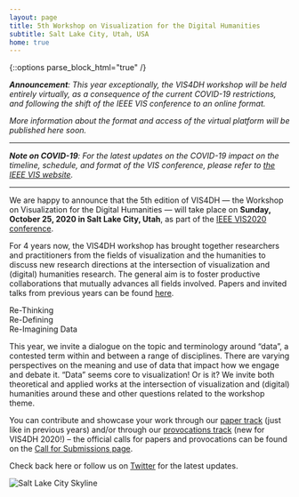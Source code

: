 ```yaml
---
layout: page
title: 5th Workshop on Visualization for the Digital Humanities
subtitle: Salt Lake City, Utah, USA
home: true
---
```

{::options parse_block_html="true" /}

_**Announcement**: This year exceptionally, the VIS4DH workshop will be held entirely virtually, as a consequence of the current COVID-19 restrictions, and following the shift of the IEEE VIS conference to an online format._

_More information about the format and access of the virtual platform will be published here soon._

---

_**Note on COVID-19**: For the latest updates on the COVID-19 impact on the timeline, schedule, and format of the VIS conference, please refer to [the IEEE VIS website](http://ieeevis.org)._

---


We are happy to announce that the 5th edition of VIS4DH — the Workshop on Visualization for  the Digital Humanities — will take place on **Sunday, October 25, 2020 in Salt Lake City, Utah**, as part of the [IEEE VIS2020 conference](http://ieeevis.org/year/2020/welcome).

For 4 years now, the VIS4DH workshop has brought together researchers and practitioners from the fields of visualization and the humanities to discuss new research directions at the intersection of visualization and (digital) humanities research. The general aim is to foster productive collaborations that mutually advances all fields involved. Papers and invited talks from previous years can be found [here](/archives/).



<div class="stylized-text">

Re-Thinking<br>
Re-Defining<br>
Re-Imagining Data
</div>

This year, we invite a dialogue on the topic and terminology around “data”, a contested term within and between a range of disciplines. There are varying perspectives on the meaning and use of data that impact how we engage and debate it. “Data” seems core to visualization! Or is it?
We invite both theoretical and applied works at the intersection of visualization and (digital) humanities around these and other questions related to the workshop theme. 

You can contribute and showcase your work through our [paper track](/papers/) (just like in previous years) and/or through our [provocations track](/provocations/) (new for VIS4DH 2020!) – the official calls for papers and provocations can be found on the [Call for Submissions page](/cfp/). 

Check back here or follow us on [Twitter](https://www.twitter.com/VIS4DH) for the latest updates.


![Salt Lake City Skyline]({{site.baseurl}}/images/flyer1.png)